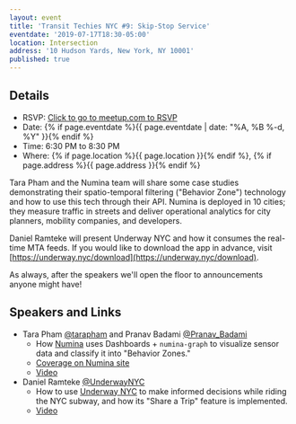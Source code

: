 ```yaml
---
layout: event
title: 'Transit Techies NYC #9: Skip-Stop Service'
eventdate: '2019-07-17T18:30-05:00'
location: Intersection
address: '10 Hudson Yards, New York, NY 10001'
published: true
---
```


## Details

- RSVP: [Click to go to meetup.com to RSVP](https://www.meetup.com/Transit-Techies-NYC/events/262457848/)
- Date: {% if page.eventdate %}{{ page.eventdate | date: "%A, %B %-d, %Y" }}{% endif %}
- Time: 6:30 PM to 8:30 PM
- Where: {% if page.location %}{{ page.location }}{% endif %}, {% if page.address %}{{ page.address }}{% endif %}

Tara Pham and the Numina team will share some case studies demonstrating their spatio-temporal filtering ("Behavior Zone") technology and how to use this tech through their API. Numina is deployed in 10 cities; they measure traffic in streets and deliver operational analytics for city planners, mobility companies, and developers.

Daniel Ramteke will present Underway NYC and how it consumes the real-time MTA feeds. If you would like to download the app in advance, visit [https://underway.nyc/download](https://underway.nyc/download).

As always, after the speakers we'll open the floor to announcements anyone might have!

## Speakers and Links

- Tara Pham [@tarapham](https://twitter.com/tarapham) and Pranav Badami [@Pranav_Badami](https://twitter.com/Pranav_Badami)
  - How [Numina](http://www.numina.co/) uses Dashboards + `numina-graph` to visualize sensor data and classify it into "Behavior Zones."
  - [Coverage on Numina site](https://numina.co/numina-presents-at-transit-techies-nyc/)
  - [Video](https://www.youtube.com/watch?v=NmPU3rK4dP4)
- Daniel Ramteke [@UnderwayNYC](https://twitter.com/UnderwayNYC)
  - How to use [Underway NYC](https://underway.nyc/download) to make informed decisions while riding the NYC subway, and how its "Share a Trip" feature is implemented.
  - [Video](https://www.youtube.com/watch?v=jU7gwSsrej0)
